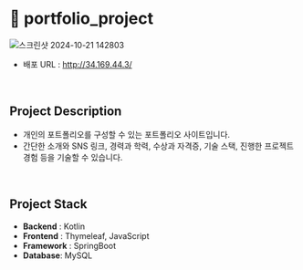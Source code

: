 # :book: portfolio_project
![스크린샷 2024-10-21 142803](https://github.com/user-attachments/assets/a993b190-39ba-4814-a421-13c4decde5ef)
- 배포 URL : http://34.169.44.3/
<br>

## Project Description
- 개인의 포트폴리오를 구성할 수 있는 포트폴리오 사이트입니다.
- 간단한 소개와 SNS 링크, 경력과 학력, 수상과 자격증, 기술 스택, 진행한 프로젝트 경험 등을 기술할 수 있습니다.
<br>

## Project Stack
- **Backend** : Kotlin
- **Frontend** : Thymeleaf, JavaScript
- **Framework** : SpringBoot
- **Database**: MySQL
